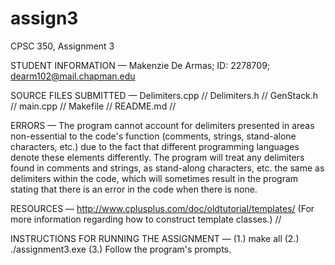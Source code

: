 # assign3
CPSC 350, Assignment 3

STUDENT INFORMATION — Makenzie De Armas; ID: 2278709; dearm102@mail.chapman.edu

SOURCE FILES SUBMITTED — Delimiters.cpp // Delimiters.h // GenStack.h // main.cpp // Makefile // README.md //

ERRORS — The program cannot account for delimiters presented in areas non-essential to the code's function (comments, strings, stand-alone characters, etc.) due to the fact that different programming languages denote these elements differently. The program will treat any delimiters found in comments and strings, as stand-along characters, etc. the same as delimiters within the code, which will sometimes result in the program stating that there is an error in the code when there is none.

RESOURCES — http://www.cplusplus.com/doc/oldtutorial/templates/ (For more information regarding how to construct template classes.) //

INSTRUCTIONS FOR RUNNING THE ASSIGNMENT — (1.) make all (2.) ./assignment3.exe (3.) Follow the program's prompts.
